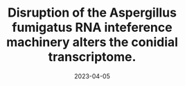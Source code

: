 ---
title: "Disruption of the Aspergillus fumigatus RNA inteference machinery alters the conidial transcriptome."
authors:
- Abdulrahman Kelani
- Alexander Bruch
- Flora Rivieccio
- Corissa Visser
- Thomas Krüger
- Danielle Weaver
- Xiaoqing Pan
- Sascha Schäuble
- Gianni Panagiotou
- Olaf Kniemeyer
- Michael J. Bromley
- Paul Bowyer
- Amelia E. Barber
- Axel A. Brakhage
- Matthew G. Blango
#author_notes:
#- "Equal contribution"
#- "Equal contribution"
date: "2023-04-05"
doi: "https://doi.org/10.1261/rna.079350.122"

# Schedule page publish date (NOT publication's date).
publishDate: "2023-04-05"

# Publication type.
# Legend: 0 = Uncategorized; 1 = Conference paper; 2 = Journal article;
# 3 = Preprint / Working Paper; 4 = Report; 5 = Book; 6 = Book section;
# 7 = Thesis; 8 = Patent
publication_types: ["Journal article"]

# Publication name and optional abbreviated publication name.
publication: "RNA, https://doi.org/10.1261/rna.079350.122"
publication_short: ""

abstract: 

# Summary. An optional shortened abstract.
summary: 

tags:
- Source Themes
featured: false

# links:
# - name: ""
#   url: ""
url_pdf: https://doi.org/10.1261/rna.079350.122
url_code: ''
url_dataset: ''
url_poster: ''
url_project: ''
url_slides: ''
url_source: ''
url_video: ''

# Featured image
# To use, add an image named `featured.jpg/png` to your page's folder. 
#image:
#  caption: 'Image credit: [**Unsplash**](https://unsplash.com/photos/jdD8gXaTZsc)'
#  focal_point: ""
#  preview_only: false

# Associated Projects (optional).
#   Associate this publication with one or more of your projects.
#   Simply enter your project's folder or file name without extension.
#   E.g. `internal-project` references `content/project/internal-project/index.md`.
#   Otherwise, set `projects: []`.
#projects: []

# Slides (optional).
#   Associate this publication with Markdown slides.
#   Simply enter your slide deck's filename without extension.
#   E.g. `slides: "example"` references `content/slides/example/index.md`.
#   Otherwise, set `slides: ""`.
#slides: example
---